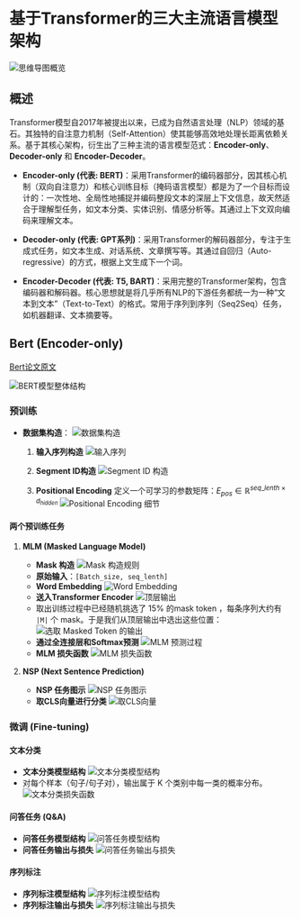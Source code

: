 # 基于Transformer的三大主流语言模型架构

![思维导图概览](https://github.com/zyp-up/mainstream-transformer-based-language-models/blob/main/assets/%E5%9F%BA%E4%BA%8Etransformer%E7%9A%84%E4%B8%89%E5%A4%A7%E4%B8%BB%E6%B5%81%E8%AF%AD%E8%A8%80%E6%A8%A1%E5%9E%8B%E6%9E%B6%E6%9E%84.png?raw=true)

## 概述

Transformer模型自2017年被提出以来，已成为自然语言处理（NLP）领域的基石。其独特的自注意力机制（Self-Attention）使其能够高效地处理长距离依赖关系。基于其核心架构，衍生出了三种主流的语言模型范式：**Encoder-only**、**Decoder-only** 和 **Encoder-Decoder**。

- **Encoder-only (代表: BERT)**：采用Transformer的编码器部分，因其核心机制（双向自注意力）和核心训练目标（掩码语言模型）都是为了一个目标而设计的：一次性地、全局性地捕捉并编码整段文本的深层上下文信息，故天然适合于理解型任务，如文本分类、实体识别、情感分析等。其通过上下文双向编码来理解文本。

- **Decoder-only (代表: GPT系列)**：采用Transformer的解码器部分，专注于生成式任务，如文本生成、对话系统、文章撰写等。其通过自回归（Auto-regressive）的方式，根据上文生成下一个词。

- **Encoder-Decoder (代表: T5, BART)**：采用完整的Transformer架构，包含编码器和解码器。核心思想就是将几乎所有NLP的下游任务都统一为一种“文本到文本”（Text-to-Text）的格式。常用于序列到序列（Seq2Seq）任务，如机器翻译、文本摘要等。

## Bert (Encoder-only)
[Bert论文原文](https://arxiv.org/abs/1810.04805)

![BERT模型整体结构](https://github.com/zyp-up/mainstream-transformer-based-language-models/raw/main/assets/bert1.png)

### 预训练
- **数据集构造**：
![数据集构造](https://github.com/zyp-up/mainstream-transformer-based-language-models/raw/main/assets/bert2.png)

   1. **输入序列构造**
![输入序列](https://github.com/zyp-up/mainstream-transformer-based-language-models/raw/main/assets/bert3.png)

   2. **Segment ID构造**
![Segment ID 构造](https://github.com/zyp-up/mainstream-transformer-based-language-models/raw/main/assets/bert4.png)

   3. **Positional Encoding**
定义一个可学习的参数矩阵：$E_{pos} \in \mathbb{R}^{seq\_lenth \times d_{hidden}}$
![Positional Encoding 细节](https://github.com/zyp-up/mainstream-transformer-based-language-models/raw/main/assets/bert5.png)

#### 两个预训练任务
1. **MLM (Masked Language Model)**

    - **Mask 构造**
    ![Mask 构造规则](https://github.com/zyp-up/mainstream-transformer-based-language-models/blob/main/assets/bert6.png?raw=true)
    - **原始输入**：`[Batch_size, seq_lenth]`
    - **Word Embedding**
    ![Word Embedding](https://github.com/zyp-up/mainstream-transformer-based-language-models/blob/main/assets/bert8.png?raw=true)
    - **送入Transformer Encoder**
    ![顶层输出](https://github.com/zyp-up/mainstream-transformer-based-language-models/blob/main/assets/bert10.png?raw=true)
    - 取出训练过程中已经随机挑选了 15% 的mask token ，每条序列大约有 `|M|` 个 mask。于是我们从顶层输出中选出这些位置：
    ![选取 Masked Token 的输出](https://github.com/zyp-up/mainstream-transformer-based-language-models/blob/main/assets/bert11.png?raw=true)
    - **通过全连接层和Softmax预测**
    ![MLM 预测过程](https://github.com/zyp-up/mainstream-transformer-based-language-models/blob/main/assets/bert12.png?raw=true)
    - **MLM 损失函数**
    ![MLM 损失函数](https://github.com/zyp-up/mainstream-transformer-based-language-models/blob/main/assets/bert13.png?raw=true)

2. **NSP (Next Sentence Prediction)**
    - **NSP 任务图示**
    ![NSP 任务图示](https://github.com/zyp-up/mainstream-transformer-based-language-models/blob/main/assets/bert7.png?raw=true)
    - **取CLS向量进行分类**
    ![取CLS向量](https://github.com/zyp-up/mainstream-transformer-based-language-models/blob/main/assets/bert9.png?raw=true)

### 微调 (Fine-tuning)
#### 文本分类
- **文本分类模型结构**
![文本分类模型结构](https://github.com/zyp-up/mainstream-transformer-based-language-models/blob/main/assets/bert14.png?raw=true)
- 对每个样本（句子/句子对），输出属于 K 个类别中每一类的概率分布。
![文本分类损失函数](https://github.com/zyp-up/mainstream-transformer-based-language-models/blob/main/assets/bert15.png?raw=true)

#### 问答任务 (Q&A)
- **问答任务模型结构**
![问答任务模型结构](https://github.com/zyp-up/mainstream-transformer-based-language-models/blob/main/assets/bert16.png?raw=true)
- **问答任务输出与损失**
![问答任务输出与损失](https://github.com/zyp-up/mainstream-transformer-based-language-models/blob/main/assets/bert17.png?raw=true)

#### 序列标注
- **序列标注模型结构**
![序列标注模型结构](https://github.com/zyp-up/mainstream-transformer-based-language-models/blob/main/assets/bert18.png?raw=true)
- **序列标注输出与损失**
![序列标注输出与损失](https://github.com/zyp-up/mainstream-transformer-based-language-models/blob/main/assets/bert19.png?raw=true)

